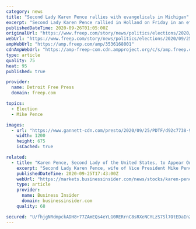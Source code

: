 ```yaml
---
category: news
title: "Second Lady Karen Pence rallies with evangelicals in Michigan"
excerpt: "Second Lady Karen Pence rallied in Holland on Friday in an effort to energize the evangelical base which played a key role in elevating President Donald Trump to victory in Michigan in 2016."
publishedDateTime: 2020-09-26T01:05:00Z
originalUrl: "https://www.freep.com/story/news/politics/elections/2020/09/25/karen-pence-evangelicals-holland-michigan/3536168001/"
webUrl: "https://www.freep.com/story/news/politics/elections/2020/09/25/karen-pence-evangelicals-holland-michigan/3536168001/"
ampWebUrl: "https://amp.freep.com/amp/3536168001"
cdnAmpWebUrl: "https://amp-freep-com.cdn.ampproject.org/c/s/amp.freep.com/amp/3536168001"
type: article
quality: 75
heat: 95
published: true

provider:
  name: Detroit Free Press
  domain: freep.com

topics:
  - Election
  - Mike Pence

images:
  - url: "https://www.gannett-cdn.com/presto/2020/09/25/PDTF/d92c7738-9b1a-4ec9-a9dc-414bb347ed27-karen_pence_PH-925009997.jpg?auto=webp&crop=3007,1692,x0,y150&format=pjpg&width=1200"
    width: 1200
    height: 675
    isCached: true

related:
  - title: "Karen Pence, Second Lady of the United States, to Appear On Next Steps Forward with Chris Meek On Tuesday"
    excerpt: "Second Lady Karen Pence, wife of Vice President Mike Pence, will appear on the VoiceAmerica Talk Radio Network national podcast Next Steps Forward with Chris Meek on Tuesday. Mrs. Pence received her bachelor’s and master’s degrees in elementary education from Butler University and went on to teach art to elementary students for 25 years in her home state of Indiana and Virginia."
    publishedDateTime: 2020-09-25T17:43:00Z
    webUrl: "https://markets.businessinsider.com/news/stocks/karen-pence-second-lady-of-the-united-states-to-appear-on-next-steps-forward-with-chris-meek-on-tuesday-1029623770"
    type: article
    provider:
      name: Business Insider
      domain: businessinsider.com
    quality: 68

secured: "U/fhjgNRdmpckADH8+77ZAmEQs4eYLG0RERrnC8sRXeNCYLzS7Sl7OtEDaInZkiP5/eLjztULvIDG91/DbTjuGkgMvPbETHrzlWYBC/tAFWYumJPdkxZIiL1BpOht9/1QzI9qly/LOUTzItU6hnscnlDcraLGqfBFm6JHXArTzJGE6WcmZXqO2v0kqwXPbUo61+9mUWIxGtILbz76Dnc+nL+d+GysxtPGtbcsliTq0T/YEuhfWGYtRSfWyWZeNcGttRWFRFG1F/LMcFav3Yn6n3DAD0tevewGsdfTx5DFYI/HpVFURKUzXdRG/+hrEvWcOaYc3soQGjgx33xqUXvj7o8tpwzxhLYKDljPGQeOLo=;ardxKUEwc4HUqH38QMhksQ=="
---
```


